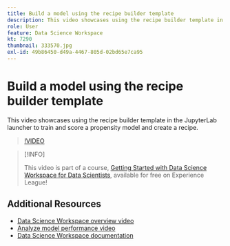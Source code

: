 ```yaml
---
title: Build a model using the recipe builder template
description: This video showcases using the recipe builder template in the JupyterLab launcher to train and score a propensity model and create a recipe.
role: User
feature: Data Science Workspace
kt: 7290
thumbnail: 333570.jpg
exl-id: 49b86450-d49a-4467-805d-02bd65e7ca95
---
```

# Build a model using the recipe builder template

This video showcases using the recipe builder template in the JupyterLab launcher to train and score a propensity model and create a recipe.

>[!VIDEO](https://video.tv.adobe.com/v/333570?quality=12&learn=on)

>[!INFO]
>
> This video is part of a course, [Getting Started with Data Science Workspace for Data Scientists](https://experienceleague.adobe.com/?recommended=ExperiencePlatform-U-1-2021.1.dsw), available for free on Experience League!

## Additional Resources

* [Data Science Workspace overview video](understanding-data-science-workspace.md)
* [Analyze model performance video](analyze-model-performance.md)
* [Data Science Workspace documentation](https://experienceleague.adobe.com/docs/experience-platform/data-science-workspace/home.html)
